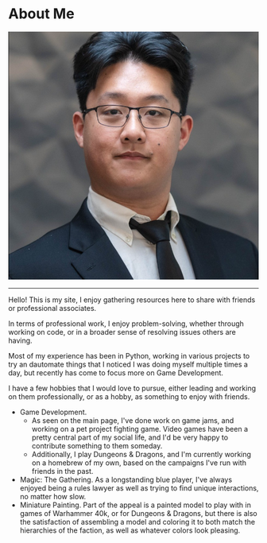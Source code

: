 # About Me

[![img](tyler.png)](https://www.linkedin.com/in/tyler-wang-b3241963/)

---

Hello! This is my site, I enjoy gathering resources here to share with friends or professional associates.

In terms of professional work, I enjoy problem-solving, whether through working on code, or in a broader sense of resolving issues others are having.

Most of my experience has been in Python, working in various projects to try an dautomate things that I noticed I was doing myself multiple times a day, but recently has come to focus more on Game Development.

I have a few hobbies that I would love to pursue, either leading and working on them professionally, or as a hobby, as something to enjoy with friends.
- Game Development.
  - As seen on the main page, I've done work on game jams, and working on a pet project fighting game. Video games have been a pretty central part of my social life, and I'd be very happy to contribute something to them someday.
  - Additionally, I play Dungeons & Dragons, and I'm currently working on a homebrew of my own, based on the campaigns I've run with friends in the past.
- Magic: The Gathering. As a longstanding blue player, I've always enjoyed being a rules lawyer as well as trying to find unique interactions, no matter how slow.
- Miniature Painting. Part of the appeal is a painted model to play with in games of Warhammer 40k, or for Dungeons & Dragons, but there is also the satisfaction of assembling a model and coloring it to both match the hierarchies of the faction, as well as whatever colors look pleasing.